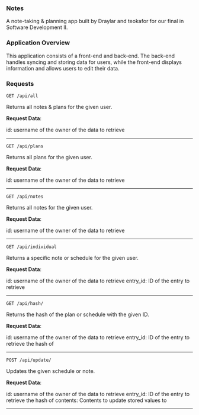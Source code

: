 ### Notes
A note-taking & planning app built by Draylar and teokafor for our final in Software Development II.

### Application Overview

This application consists of a front-end and back-end. The back-end handles syncing and storing data for users,
while the front-end displays information and allows users to edit their data.

### Requests

`GET /api/all`

Returns all notes & plans for the given user.

**Request Data**:

id: username of the owner of the data to retrieve

---

`GET /api/plans`

Returns all plans for the given user.

**Request Data**:

id: username of the owner of the data to retrieve

---

`GET /api/notes`

Returns all notes for the given user.

**Request Data**:

id: username of the owner of the data to retrieve

---

`GET /api/individual`

Returns a specific note or schedule for the given user.

**Request Data**:

id: username of the owner of the data to retrieve
entry_id: ID of the entry to retrieve

---

`GET /api/hash/`

Returns the hash of the plan or schedule with the given ID.

**Request Data**:

id: username of the owner of the data to retrieve
entry_id: ID of the entry to retrieve the hash of

---

`POST /api/update/`

Updates the given schedule or note.

**Request Data**:

id: username of the owner of the data to retrieve
entry_id: ID of the entry to retrieve the hash of
contents: Contents to update stored values to

---
